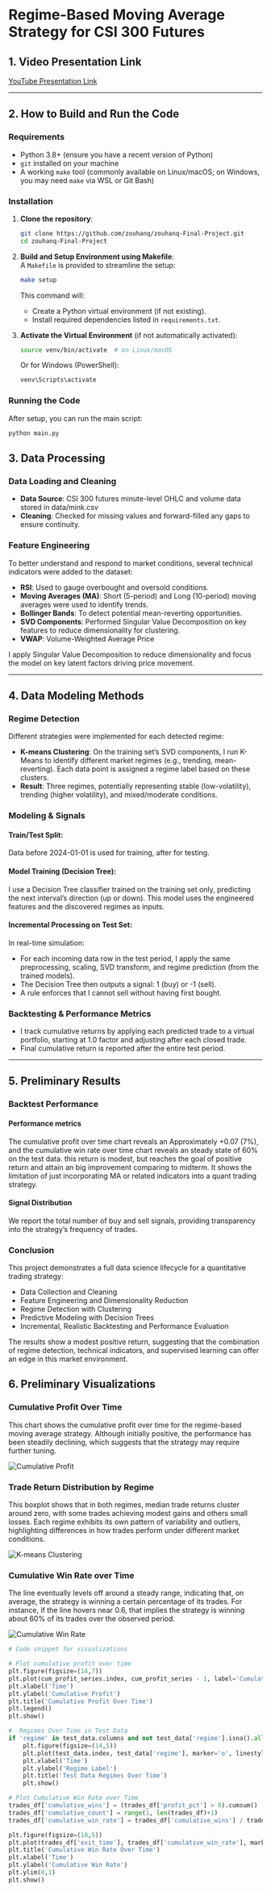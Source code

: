 # Regime-Based Moving Average Strategy for CSI 300 Futures

## 1. Video Presentation Link
[YouTube Presentation Link](https://youtu.be/K21p8t-62YY)

---
## 2. How to Build and Run the Code
### Requirements
- Python 3.8+ (ensure you have a recent version of Python)
- `git` installed on your machine
- A working `make` tool (commonly available on Linux/macOS; on Windows, you may need `make` via WSL or Git Bash)

### Installation

1. **Clone the repository**:
    ```bash
    git clone https://github.com/zouhanq/zouhanq-Final-Project.git
    cd zouhanq-Final-Project
    ```

2. **Build and Setup Environment using Makefile**:  
   A `Makefile` is provided to streamline the setup:
    ```bash
    make setup
    ```
   This command will:
   - Create a Python virtual environment (if not existing).
   - Install required dependencies listed in `requirements.txt`.

3. **Activate the Virtual Environment** (if not automatically activated):
    ```bash
    source venv/bin/activate  # on Linux/macOS
    ```
    Or for Windows (PowerShell):
    ```powershell
    venv\Scripts\activate
    ```

### Running the Code

After setup, you can run the main script:
```bash
python main.py

```

## 3. Data Processing

### Data Loading and Cleaning
- **Data Source**: CSI 300 futures minute-level OHLC and volume data stored in data/mink.csv
- **Cleaning**: Checked for missing values and forward-filled any gaps to ensure continuity.
  
### Feature Engineering
To better understand and respond to market conditions, several technical indicators were added to the dataset:
  - **RSI**: Used to gauge overbought and oversold conditions.
  - **Moving Averages (MA)**: Short (5-period) and Long (10-period) moving averages were used to identify trends.
  - **Bollinger Bands**: To detect potential mean-reverting opportunities.
  - **SVD Components**: Performed Singular Value Decomposition on key features to reduce dimensionality for clustering.
  - **VWAP**: Volume-Weighted Average Price 


I apply Singular Value Decomposition to reduce dimensionality and focus the model on key latent factors driving price movement.

---

## 4. Data Modeling Methods

### Regime Detection
Different strategies were implemented for each detected regime:
  - **K-means Clustering**: On the training set’s SVD components, I run K-Means to identify different market regimes (e.g., trending, mean-reverting). Each data point is assigned a regime label based on these clusters.
  - **Result**: Three regimes, potentially representing stable (low-volatility), trending (higher volatility), and mixed/moderate conditions.


### Modeling & Signals
#### Train/Test Split:
Data before 2024-01-01 is used for training, after for testing.

#### Model Training (Decision Tree):
I use a Decision Tree classifier trained on the training set only, predicting the next interval’s direction (up or down). This model uses the engineered features and the discovered regimes as inputs.

#### Incremental Processing on Test Set:
In real-time simulation:

  - For each incoming data row in the test period, I apply the same preprocessing, scaling, SVD transform, and regime prediction (from the trained models).
  - The Decision Tree then outputs a signal: 1 (buy) or -1 (sell).
  - A rule enforces that I cannot sell without having first bought.

### Backtesting & Performance Metrics
- I track cumulative returns by applying each predicted trade to a virtual portfolio, starting at 1.0 factor and adjusting after each closed trade.
- Final cumulative return is reported after the entire test period.
---


## 5. Preliminary Results


### Backtest Performance
#### Performance metrics
The cumulative profit over time chart reveals an Approximately +0.07 (7%), and the cumulative win rate over time chart reveals an steady state of 60% on the test data. this return is modest, but reaches the goal of positive return and attain an big improvement comparing to midterm. It shows the limitation of just incorporating MA or related indicators into a quant trading strategy.

#### Signal Distribution
We report the total number of buy and sell signals, providing transparency into the strategy’s frequency of trades.

### Conclusion
This project demonstrates a full data science lifecycle for a quantitative trading strategy:

- Data Collection and Cleaning
- Feature Engineering and Dimensionality Reduction
- Regime Detection with Clustering
- Predictive Modeling with Decision Trees
- Incremental, Realistic Backtesting and Performance Evaluation

The results show a modest positive return, suggesting that the combination of regime detection, technical indicators, and supervised learning can offer an edge in this market environment.


## 6. Preliminary Visualizations

### Cumulative Profit Over Time
This chart shows the cumulative profit over time for the regime-based moving average strategy. Although initially positive, the performance has been steadily declining, which suggests that the strategy may require further tuning.

![Cumulative Profit](images/Figure_1.png)

### Trade Return Distribution by Regime
This boxplot shows that in both regimes, median trade returns cluster around zero, with some trades achieving modest gains and others small losses. Each regime exhibits its own pattern of variability and outliers, highlighting differences in how trades perform under different market conditions.

![K-means Clustering](images/Figure_2.png)

### Cumulative Win Rate over Time
The line eventually levels off around a steady range, indicating that, on average, the strategy is winning a certain percentage of its trades. For instance, if the line hovers near 0.6, that implies the strategy is winning about 60% of its trades over the observed period.

![Cumulative Win Rate](images/Figure_3.png)
```python
# Code snippet for visualizations

# Plot cumulative profit over time
plt.figure(figsize=(14,7))
plt.plot(cum_profit_series.index, cum_profit_series - 1, label='Cumulative Profit')
plt.xlabel('Time')
plt.ylabel('Cumulative Profit')
plt.title('Cumulative Profit Over Time')
plt.legend()
plt.show()

#  Regimes Over Time in Test Data
if 'regime' in test_data.columns and not test_data['regime'].isna().all():
    plt.figure(figsize=(14,5))
    plt.plot(test_data.index, test_data['regime'], marker='o', linestyle='-', ms=2)
    plt.xlabel('Time')
    plt.ylabel('Regime Label')
    plt.title('Test Data Regimes Over Time')
    plt.show()

# Plot Cumulative Win Rate over Time
trades_df['cumulative_wins'] = (trades_df['profit_pct'] > 0).cumsum()
trades_df['cumulative_count'] = range(1, len(trades_df)+1)
trades_df['cumulative_win_rate'] = trades_df['cumulative_wins'] / trades_df['cumulative_count']

plt.figure(figsize=(10,5))
plt.plot(trades_df['exit_time'], trades_df['cumulative_win_rate'], marker='o', linestyle='-')
plt.title('Cumulative Win Rate Over Time')
plt.xlabel('Time')
plt.ylabel('Cumulative Win Rate')
plt.ylim(0,1)
plt.show()

